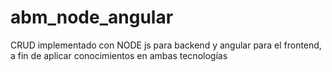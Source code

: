 # abm_node_angular
CRUD implementado con NODE js para backend y angular para el frontend, a fin de aplicar conocimientos en ambas tecnologías
